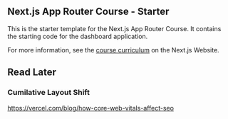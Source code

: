 ## Next.js App Router Course - Starter

This is the starter template for the Next.js App Router Course. It contains the starting code for the dashboard application.

For more information, see the [course curriculum](https://nextjs.org/learn) on the Next.js Website.

## Read Later
### Cumilative Layout Shift
https://vercel.com/blog/how-core-web-vitals-affect-seo